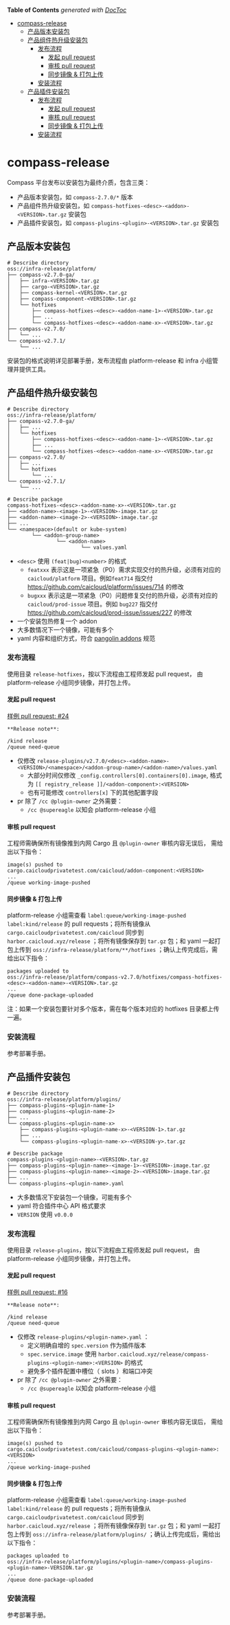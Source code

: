 <!-- START doctoc generated TOC please keep comment here to allow auto update -->
<!-- DON'T EDIT THIS SECTION, INSTEAD RE-RUN doctoc TO UPDATE -->
**Table of Contents**  *generated with [DocToc](https://github.com/thlorenz/doctoc)*

- [compass-release](#compass-release)
  - [产品版本安装包](#%E4%BA%A7%E5%93%81%E7%89%88%E6%9C%AC%E5%AE%89%E8%A3%85%E5%8C%85)
  - [产品组件热升级安装包](#%E4%BA%A7%E5%93%81%E7%BB%84%E4%BB%B6%E7%83%AD%E5%8D%87%E7%BA%A7%E5%AE%89%E8%A3%85%E5%8C%85)
    - [发布流程](#%E5%8F%91%E5%B8%83%E6%B5%81%E7%A8%8B)
      - [发起 pull request](#%E5%8F%91%E8%B5%B7-pull-request)
      - [审核 pull request](#%E5%AE%A1%E6%A0%B8-pull-request)
      - [同步镜像 & 打包上传](#%E5%90%8C%E6%AD%A5%E9%95%9C%E5%83%8F--%E6%89%93%E5%8C%85%E4%B8%8A%E4%BC%A0)
    - [安装流程](#%E5%AE%89%E8%A3%85%E6%B5%81%E7%A8%8B)
  - [产品插件安装包](#%E4%BA%A7%E5%93%81%E6%8F%92%E4%BB%B6%E5%AE%89%E8%A3%85%E5%8C%85)
    - [发布流程](#%E5%8F%91%E5%B8%83%E6%B5%81%E7%A8%8B-1)
      - [发起 pull request](#%E5%8F%91%E8%B5%B7-pull-request-1)
      - [审核 pull request](#%E5%AE%A1%E6%A0%B8-pull-request-1)
      - [同步镜像 & 打包上传](#%E5%90%8C%E6%AD%A5%E9%95%9C%E5%83%8F--%E6%89%93%E5%8C%85%E4%B8%8A%E4%BC%A0-1)
    - [安装流程](#%E5%AE%89%E8%A3%85%E6%B5%81%E7%A8%8B-1)

<!-- END doctoc generated TOC please keep comment here to allow auto update -->

# compass-release

Compass 平台发布以安装包为最终介质，包含三类：

* 产品版本安装包，如 `compass-2.7.0/*` 版本
* 产品组件热升级安装包，如 `compass-hotfixes-<desc>-<addon>-<VERSION>.tar.gz` 安装包
* 产品插件安装包，如 `compass-plugins-<plugin>-<VERSION>.tar.gz` 安装包

## 产品版本安装包

```
# Describe directory
oss://infra-release/platform/
├── compass-v2.7.0-ga/
│   ├── infra-<VERSION>.tar.gz
│   ├── cargo-<VERSION>.tar.gz
│   ├── compass-kernel-<VERSION>.tar.gz
│   ├── compass-component-<VERSION>.tar.gz
│   └── hotfixes
│       ├── compass-hotfixes-<desc>-<addon-name-1>-<VERSION>.tar.gz
│       ├── ...
│       └── compass-hotfixes-<desc>-<addon-name-x>-<VERSION>.tar.gz
├── compass-v2.7.0/
│   └── ...
└── compass-v2.7.1/
    └── ...
```

安装包的格式说明详见部署手册，发布流程由 platform-release 和 infra 小组管理并提供工具。

## 产品组件热升级安装包

```
# Describe directory
oss://infra-release/platform/
├── compass-v2.7.0-ga/
│   ├── ...
│   └── hotfixes
│       ├── compass-hotfixes-<desc>-<addon-name-1>-<VERSION>.tar.gz
│       ├── ...
│       └── compass-hotfixes-<desc>-<addon-name-x>-<VERSION>.tar.gz
├── compass-v2.7.0/
│   ├── ...
│   └── hotfixes
│       └── ...
└── compass-v2.7.1/
    └── ...

# Describe package
compass-hotfixes-<desc>-<addon-name-x>-<VERSION>.tar.gz
├── <addon-name>-<image-1>-<VERSION>-image.tar.gz
├── <addon-name>-<image-2>-<VERSION>-image.tar.gz
├── ...
└── <namespace>(default or kube-system)
        └── <addon-group-name>
                └── <addon-name>
                        └── values.yaml
```

* `<desc>` 使用 `(feat|bug)<number>` 的格式
  * `featxxx` 表示这是一项紧急（P0）需求实现交付的热升级，必须有对应的 `caicloud/platform` 项目。例如`feat714` 指交付 https://github.com/caicloud/platform/issues/714 的修改
  * `bugxxx` 表示这是一项紧急（P0）问题修复交付的热升级，必须有对应的 `caicloud/prod-issue` 项目。例如 `bug227` 指交付 https://github.com/caicloud/prod-issue/issues/227 的修改
* 一个安装包热修复一个 addon
* 大多数情况下一个镜像，可能有多个
* yaml 内容和组织方式，符合 [pangolin addons](https://github.com/caicloud/pangolin/tree/master/addons) 规范

### 发布流程

使用目录 `release-hotfixes`，按以下流程由工程师发起 pull request，
由 platform-release 小组同步镜像，并打包上传。

#### 发起 pull request

[样例 pull request: #24](https://github.com/caicloud/compass-release/pull/24)

```
**Release note**:

/kind release
/queue need-queue
```

* 仅修改 `release-plugins/v2.7.0/<desc>-<addon-name>-<VERSION>/<namespace>/<addon-group-name>/<addon-name>/values.yaml`
  * 大部分时间仅修改 `_config.controllers[0].containers[0].image`, 格式为 `[[ registry_release ]]/<addon-component>:<VERSION>`
  * 也有可能修改 `controllers[x]` 下的其他配置字段
* pr 除了 `/cc @plugin-owner` 之外需要：
  * `/cc @supereagle` 以知会 platform-release 小组

#### 审核 pull request

工程师需确保所有镜像推到内网 Cargo 且 `@plugin-owner` 审核内容无误后，
需给出以下指令：

```
image(s) pushed to
cargo.caicloudprivatetest.com/caicloud/addon-component:<VERSION>
...
/queue working-image-pushed
```

#### 同步镜像 & 打包上传

platform-release 小组需查看 `label:queue/working-image-pushed label:kind/release` 的
pull requests；将所有镜像从 `cargo.caicloudprivatetest.com/caicloud` 同步到
`harbor.caicloud.xyz/release` ；将所有镜像保存到 `tar.gz` 包；和 yaml 一起打包上传到
`oss://infra-release/platform/**/hotfixes` ；确认上传完成后，需给出以下指令：
```
packages uploaded to
oss://infra-release/platform/compass-v2.7.0/hotfixes/compass-hotfixes-<desc>-<addon-name>-<VERSION>.tar.gz
...
/queue done-package-uploaded
```

注：如果一个安装包要针对多个版本，需在每个版本对应的 hotfixes 目录都上传一遍。

### 安装流程

参考部署手册。

## 产品插件安装包

```
# Describe directory
oss://infra-release/platform/plugins/
├── compass-plugins-<plugin-name-1>
├── compass-plugins-<plugin-name-2>
├── ...
└── compass-plugins-<plugin-name-x>
    ├── compass-plugins-<plugin-name-x>-<VERSION-1>.tar.gz
    ├── ...
    └── compass-plugins-<plugin-name-x>-<VERSION-y>.tar.gz

# Describe package
compass-plugins-<plugin-name>-<VERSION>.tar.gz
├── compass-plugins-<plugin-name>-<image-1>-<VERSION>-image.tar.gz
├── compass-plugins-<plugin-name>-<image-2>-<VERSION>-image.tar.gz
├── ...
└── compass-plugins-<plugin-name>.yaml
```

* 大多数情况下安装包一个镜像，可能有多个
* yaml 符合插件中心 API 格式要求
* `VERSION` 使用 `v0.0.0`

### 发布流程

使用目录 `release-plugins`，按以下流程由工程师发起 pull request，
由 platform-release 小组同步镜像，并打包上传。

#### 发起 pull request

[样例 pull request: #16](https://github.com/caicloud/compass-release/pull/16)

```
**Release note**:

/kind release
/queue need-queue
```

* 仅修改 `release-plugins/<plugin-name>.yaml` ：
  * 定义明确自增的 `spec.version` 作为插件版本
  * `spec.service.image` 使用 `harbor.caicloud.xyz/release/compass-plugins-<plugin-name>:<VERSION>` 的格式
  * 避免多个插件配置中槽位（ slots ）和端口冲突
* pr 除了 `/cc @plugin-owner` 之外需要：
  * `/cc @supereagle` 以知会 platform-release 小组

#### 审核 pull request

工程师需确保所有镜像推到内网 Cargo 且 `@plugin-owner` 审核内容无误后，
需给出以下指令：

```
image(s) pushed to
cargo.caicloudprivatetest.com/caicloud/compass-plugins-<plugin-name>:<VERSION>
...
/queue working-image-pushed
```

#### 同步镜像 & 打包上传

platform-release 小组需查看 `label:queue/working-image-pushed label:kind/release` 的
pull requests；将所有镜像从 `cargo.caicloudprivatetest.com/caicloud` 同步到
`harbor.caicloud.xyz/release` ；将所有镜像保存到 `tar.gz` 包；和 yaml 一起打包上传到
`oss://infra-release/platform/plugins/` ；确认上传完成后，需给出以下指令：
```
packages uploaded to
oss://infra-release/platform/plugins/<plugin-name>/compass-plugins-<plugin-name>-VERSION.tar.gz
...
/queue done-package-uploaded
```

### 安装流程

参考部署手册。
